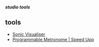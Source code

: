 _**studio tools**_

## tools

- [Sonic Visualiser](http://www.sonicvisualiser.org/index.html)
- [Programmable Metronome | Speed Upp](http://www.speedupp.com/#compare)
